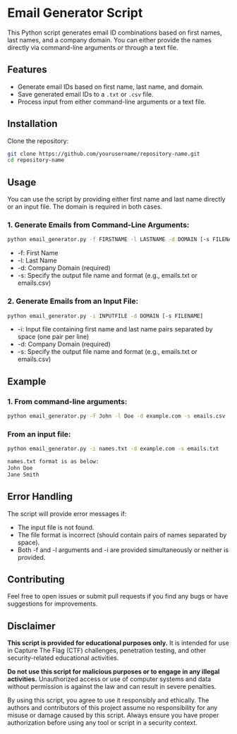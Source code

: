 # Email Generator Script

This Python script generates email ID combinations based on first names, last names, and a company domain. You can either provide the names directly via command-line arguments or through a text file.

## Features

- Generate email IDs based on first name, last name, and domain.
- Save generated email IDs to a `.txt` or `.csv` file.
- Process input from either command-line arguments or a text file.

## Installation

Clone the repository:
   ```bash
   git clone https://github.com/yourusername/repository-name.git
   cd repository-name
```

## Usage

You can use the script by providing either first name and last name directly or an input file. The domain is required in both cases.

### 1. Generate Emails from Command-Line Arguments:

```bash
python email_generator.py -f FIRSTNAME -l LASTNAME -d DOMAIN [-s FILENAME]
```
- -f: First Name
- -l: Last Name
- -d: Company Domain (required)
- -s: Specify the output file name and format (e.g., emails.txt or emails.csv)

### 2. Generate Emails from an Input File:

```bash
python email_generator.py -i INPUTFILE -d DOMAIN [-s FILENAME]
```

- -i: Input file containing first name and last name pairs separated by space (one pair per line)
- -d: Company Domain (required)
- -s: Specify the output file name and format (e.g., emails.txt or emails.csv)

## Example

### 1. From command-line arguments:

```bash
python email_generator.py -f John -l Doe -d example.com -s emails.csv
```

### From an input file:

```bash
python email_generator.py -i names.txt -d example.com -s emails.txt
```
```bash
names.txt format is as below:
John Doe
Jane Smith
```

## Error Handling
The script will provide error messages if:
- The input file is not found.
- The file format is incorrect (should contain pairs of names separated by space).
- Both -f and -l arguments and -i are provided simultaneously or neither is provided.

## Contributing

Feel free to open issues or submit pull requests if you find any bugs or have suggestions for improvements.

## Disclaimer

**This script is provided for educational purposes only.** It is intended for use in Capture The Flag (CTF) challenges, penetration testing, and other security-related educational activities. 

**Do not use this script for malicious purposes or to engage in any illegal activities.** Unauthorized access or use of computer systems and data without permission is against the law and can result in severe penalties.

By using this script, you agree to use it responsibly and ethically. The authors and contributors of this project assume no responsibility for any misuse or damage caused by this script. Always ensure you have proper authorization before using any tool or script in a security context.

